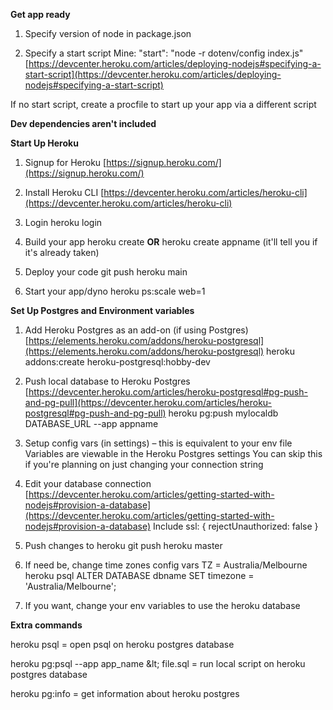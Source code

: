 **Get app ready**

1. Specify version of node in package.json

2. Specify a start script
 Mine: &quot;start&quot;: &quot;node -r dotenv/config index.js&quot;
[https://devcenter.heroku.com/articles/deploying-nodejs#specifying-a-start-script](https://devcenter.heroku.com/articles/deploying-nodejs#specifying-a-start-script)

If no start script, create a procfile to start up your app via a different script

**Dev dependencies aren&#39;t included**

**Start Up Heroku**

1. Signup for Heroku
[https://signup.heroku.com/](https://signup.heroku.com/)

2. Install Heroku CLI
[https://devcenter.heroku.com/articles/heroku-cli](https://devcenter.heroku.com/articles/heroku-cli)

3. Login
 heroku login

4. Build your app
 heroku create
**OR**
heroku create appname (it&#39;ll tell you if it&#39;s already taken)

5. Deploy your code
 git push heroku main

6. Start your app/dyno
 heroku ps:scale web=1

**Set Up Postgres and Environment variables**

1. Add Heroku Postgres as an add-on (if using Postgres)
[https://elements.heroku.com/addons/heroku-postgresql](https://elements.heroku.com/addons/heroku-postgresql)
 heroku addons:create heroku-postgresql:hobby-dev

2. Push local database to Heroku Postgres
[https://devcenter.heroku.com/articles/heroku-postgresql#pg-push-and-pg-pull](https://devcenter.heroku.com/articles/heroku-postgresql#pg-push-and-pg-pull)
 heroku pg:push mylocaldb DATABASE\_URL --app appname

3. Setup config vars (in settings) – this is equivalent to your env file
 Variables are viewable in the Heroku Postgres settings
 You can skip this if you&#39;re planning on just changing your connection string

4. Edit your database connection
[https://devcenter.heroku.com/articles/getting-started-with-nodejs#provision-a-database](https://devcenter.heroku.com/articles/getting-started-with-nodejs#provision-a-database)
 Include ssl: { rejectUnauthorized: false }

5. Push changes to heroku
 git push heroku master

6. If need be, change time zones
 config vars TZ = Australia/Melbourne
 heroku psql
 ALTER DATABASE dbname SET timezone = &#39;Australia/Melbourne&#39;;

7. If you want, change your env variables to use the heroku database

**Extra commands**

heroku psql = open psql on heroku postgres database

heroku pg:psql --app app\_name \&lt; file.sql = run local script on heroku postgres database

heroku pg:info = get information about heroku postgres
